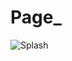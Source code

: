 # Page_

![Splash](https://user-images.githubusercontent.com/79730258/134598095-f947b8fb-4739-4e37-8fc3-d56505f70329.jpg)
